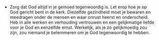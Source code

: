 - Zorg dat God altijd in je gemoed tegenwoordig is. Let erop hoe je op God gericht bent in de kerk. Diezelfde gezindheid moet je bewaren en meedragen onder de mensen en waar onrust heerst en onderscheid. Heb in alle werken en verhouding vertrouwen en een gelijkmatige liefde voor je God en eenzelfde ernst. Werkelijk, als je zo gelijkmoedig zou zijn, zou niemand je belemmeren om je God tegenwoordig te hebben.